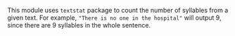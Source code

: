 This module uses `textstat` package to count the number of syllables from a given text. For example, `"There is no one in the hospital"` will output 9, since there are 9 syllables in the whole sentence.
